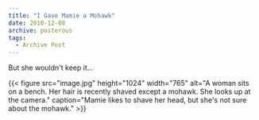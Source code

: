 ```yaml
---
title: "I Gave Mamie a Mohawk"
date: 2010-12-08
archive: posterous
tags: 
  - Archive Post
---
```


But she wouldn't keep it…

{{< figure 
	src="image.jpg" 
	height="1024" 
	width="765" 
	alt="A woman sits on a bench. Her hair is recently shaved except a mohawk. She looks up at the camera." 
	caption="Mamie likes to shave her head, but she's not sure about the mohawk." >}}